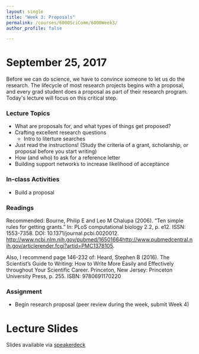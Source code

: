 ```yaml
---
layout: single
title: "Week 3: Proposals"
permalink: /courses/6000SciComm/6000Week3/
author_profile: false

---
```


#  September 25, 2017

Before we can do science, we have to convince someone to let us do the research. The lifecycle of most research projects begins with a proposal, and every grad student does a proposal as part of their research program. Today's lecture will focus on this critical step.

### Lecture Topics

* What are proposals for, and what types of things get proposed?
* Crafting excellent research questions
  - Intro to literture searches
* Just read the instructions! (Study the criteria of a grant, scholarship, or proposal before you start writing)
* How (and who) to ask for a reference letter
* Building support networks to increase likelihood of acceptance

### In-class Activities

* Build a proposal 


### Readings

Recommended: Bourne, Philip E and Leo M Chalupa (2006). “Ten simple rules for getting grants.” In: PLoS computational biology 2.2, p. e12. ISSN: 1553-7358. DOI: 10.1371/journal.pcbi.0020012. http://www.ncbi.nlm.nih.gov/pubmed/16501664http://www.pubmedcentral.nih.gov/articlerender.fcgi?artid=PMC1378105.

Also, I recommend page 146-232 of: Heard, Stephen B (2016). The Scientist’s Guide to Writing: How to Write More Easily and Effectively throughout Your Scientific Career. Princeton, New Jersey: Princeton University Press, p. 255. ISBN: 9780691170220

### Assignment

* Begin research proposal (peer review during the week, submit Week 4)

# Lecture Slides
<script async class="speakerdeck-embed" data-id="2268f656c88d4c09a357d8400b96b280" data-ratio="1.77777777777778" src="//speakerdeck.com/assets/embed.js"></script>

Slides available via [speakerdeck](https://speakerdeck.com/pandalusplatyceros/fish-6000-week-3-proposals)

